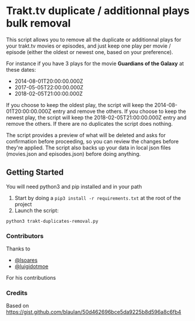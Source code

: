 Trakt.tv duplicate / additionnal plays bulk removal  
===========  
This script allows you to remove all the duplicate or additionnal plays for your trakt.tv movies or episodes, and just keep one play per movie / episode (either the oldest or newest one, based on your preference).

For instance if you have 3 plays for the movie **Guardians of the Galaxy** at these dates:

- 2014-08-01T20:00:00.000Z
- 2017-05-05T22:00:00.000Z
- 2018-02-05T21:00:00.000Z

If you choose to keep the oldest play, the script will keep the 2014-08-01T20:00:00.000Z entry and remove the others.
If you choose to keep the newest play, the script will keep the 2018-02-05T21:00:00.000Z entry and remove the others.
If there are no duplicates the script does nothing.

The script provides a preview of what will be deleted and asks for confirmation before proceeding, so you can review the changes before they're applied. The script also backs up your data in local json files (movies.json and episodes.json) before doing anything.

## Getting Started

You will need python3 and pip installed and in your path

1. Start by doing a `pip3 install -r requirements.txt` at the root of the project
2. Launch the script:

```shell
python3 trakt-duplicates-removal.py
```

### Contributors

Thanks to 
- [@lsoares](https://www.github.com/lsoares)
- [@luigidotmoe](https://www.github.com/luigidotmoe)

For his contributions

### Credits

Based on https://gist.github.com/blaulan/50d462696bce5da9225b8d596a8c6fb4
